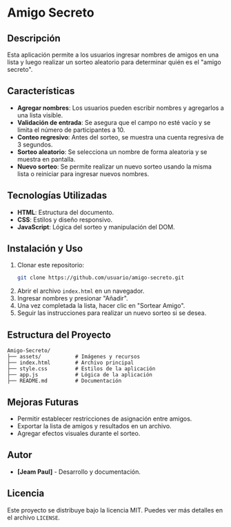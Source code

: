 # Amigo Secreto

## Descripción
Esta aplicación permite a los usuarios ingresar nombres de amigos en una lista y luego realizar un sorteo aleatorio para determinar quién es el "amigo secreto".

## Características
- **Agregar nombres**: Los usuarios pueden escribir nombres y agregarlos a una lista visible.
- **Validación de entrada**: Se asegura que el campo no esté vacío y se limita el número de participantes a 10.
- **Conteo regresivo**: Antes del sorteo, se muestra una cuenta regresiva de 3 segundos.
- **Sorteo aleatorio**: Se selecciona un nombre de forma aleatoria y se muestra en pantalla.
- **Nuevo sorteo**: Se permite realizar un nuevo sorteo usando la misma lista o reiniciar para ingresar nuevos nombres.

## Tecnologías Utilizadas
- **HTML**: Estructura del documento.
- **CSS**: Estilos y diseño responsivo.
- **JavaScript**: Lógica del sorteo y manipulación del DOM.

## Instalación y Uso
1. Clonar este repositorio:
   ```sh
   git clone https://github.com/usuario/amigo-secreto.git
   ```
2. Abrir el archivo `index.html` en un navegador.
3. Ingresar nombres y presionar "Añadir".
4. Una vez completada la lista, hacer clic en "Sortear Amigo".
5. Seguir las instrucciones para realizar un nuevo sorteo si se desea.

## Estructura del Proyecto
```
Amigo-Secreto/
├── assets/           # Imágenes y recursos
├── index.html        # Archivo principal
├── style.css         # Estilos de la aplicación
├── app.js            # Lógica de la aplicación
├── README.md         # Documentación
```

## Mejoras Futuras
- Permitir establecer restricciones de asignación entre amigos.
- Exportar la lista de amigos y resultados en un archivo.
- Agregar efectos visuales durante el sorteo.

## Autor
- **[Jeam Paul]** - Desarrollo y documentación.

## Licencia
Este proyecto se distribuye bajo la licencia MIT. Puedes ver más detalles en el archivo `LICENSE`.

